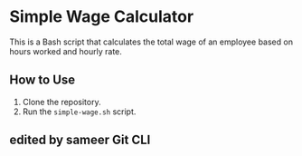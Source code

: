 # Simple Wage Calculator

This is a Bash script that calculates the total wage of an employee based on hours worked and hourly rate.

## How to Use
1. Clone the repository.
2. Run the `simple-wage.sh` script.

## edited by sameer Git CLI
